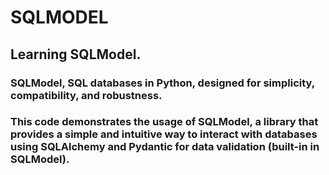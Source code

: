 # SQLMODEL

## Learning SQLModel.

### SQLModel, SQL databases in Python, designed for simplicity, compatibility, and robustness.

### This code demonstrates the usage of SQLModel, a library that provides a simple and intuitive way to interact with databases using SQLAlchemy and Pydantic for data validation (built-in in SQLModel).
